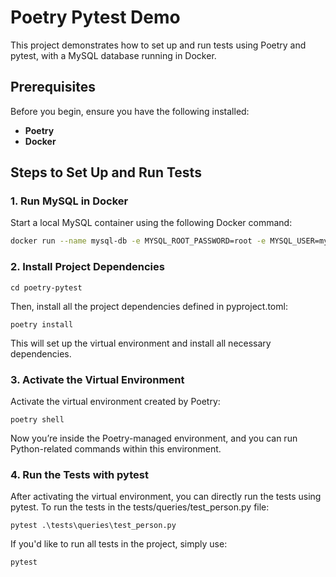 # Poetry Pytest Demo

This project demonstrates how to set up and run tests using Poetry and pytest, with a MySQL database running in Docker.

## Prerequisites

Before you begin, ensure you have the following installed:

- **Poetry**
- **Docker**

## Steps to Set Up and Run Tests

### 1. **Run MySQL in Docker**

Start a local MySQL container using the following Docker command:

```bash
docker run --name mysql-db -e MYSQL_ROOT_PASSWORD=root -e MYSQL_USER=mysql -e MYSQL_PASSWORD=root -e MYSQL_DATABASE=demo -p 3306:3306 -d mysql:8.4.0-oraclelinux8
```

### 2. **Install Project Dependencies**

```shell
cd poetry-pytest
```

Then, install all the project dependencies defined in pyproject.toml:

```shell
poetry install
```

This will set up the virtual environment and install all necessary dependencies.

### 3. **Activate the Virtual Environment**

Activate the virtual environment created by Poetry:

```shell
poetry shell
```

Now you’re inside the Poetry-managed environment, and you can run Python-related commands within this environment.

### 4. **Run the Tests with pytest**

After activating the virtual environment, you can directly run the tests using pytest. To run the tests in the tests/queries/test_person.py file:

```shell
pytest .\tests\queries\test_person.py
```

If you'd like to run all tests in the project, simply use:

```shell
pytest
```
